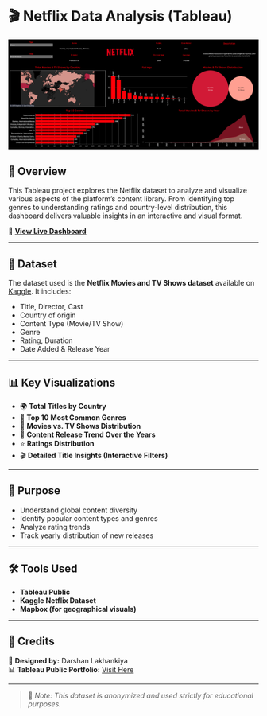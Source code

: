 
# 🎬 Netflix Data Analysis (Tableau)

![Dashboard Preview](./Netflix.JPG)

## 📌 Overview
This Tableau project explores the Netflix dataset to analyze and visualize various aspects of the platform’s content library. From identifying top genres to understanding ratings and country-level distribution, this dashboard delivers valuable insights in an interactive and visual format.

🔗 **[View Live Dashboard](https://public.tableau.com/app/profile/darshan.lakhankiya/viz/NetflixDashboard_17496975141210/Netflix)**

---

## 📂 Dataset
The dataset used is the **Netflix Movies and TV Shows dataset** available on [Kaggle](https://www.kaggle.com/datasets/shivamb/netflix-shows). It includes:
- Title, Director, Cast
- Country of origin
- Content Type (Movie/TV Show)
- Genre
- Rating, Duration
- Date Added & Release Year

---

## 📊 Key Visualizations
- 🌍 **Total Titles by Country**  
- 🍿 **Top 10 Most Common Genres**
- 🎥 **Movies vs. TV Shows Distribution**
- 📆 **Content Release Trend Over the Years**
- ⭐ **Ratings Distribution**
- 🎬 **Detailed Title Insights (Interactive Filters)**

---

## 🧠 Purpose
- Understand global content diversity
- Identify popular content types and genres
- Analyze rating trends
- Track yearly distribution of new releases

---

## 🛠️ Tools Used
- **Tableau Public**
- **Kaggle Netflix Dataset**
- **Mapbox (for geographical visuals)**

---

## 🧾 Credits

📍 **Designed by:** Darshan Lakhankiya  
📊 **Tableau Public Portfolio:** [Visit Here](https://public.tableau.com/app/profile/darshan.lakhankiya)

---

> 📢 _Note: This dataset is anonymized and used strictly for educational purposes._
